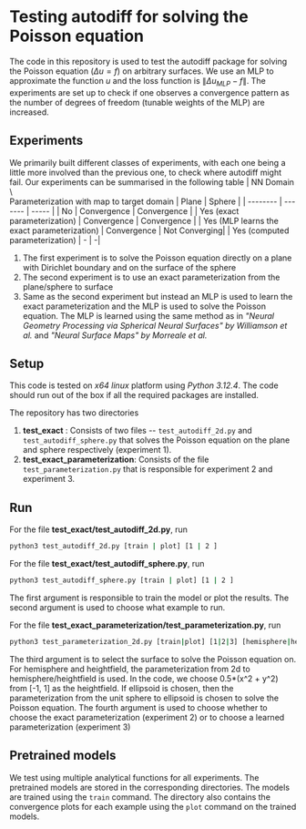 # Testing autodiff for solving the Poisson equation
The code in this repository is used to test the autodiff package for solving the Poisson equation ($\Delta u = f$) on arbitrary surfaces. We use an MLP to approximate the function $u$ and the loss function is $\|\Delta u_{MLP} - f\|$.
The experiments are set up to check if one observes a convergence pattern as the number of degrees of freedom (tunable weights of the MLP) are increased.

## Experiments
We primarily built different classes of experiments, with each one being a little more involved than the previous one, to check where autodiff might fail. 
Our experiments can be summarised in the following table
| NN Domain<br> \ <br> Parameterization with map to target domain | Plane | Sphere |
| --------  | ------- | ----- |
| No | Convergence | Convergence |
| Yes (exact parameterization) | Convergence | Convergence |
| Yes (MLP learns the exact parameterization) | Convergence | Not Converging|
| Yes (computed parameterization) | - | -|

1. The first experiment is to solve the Poisson equation directly on a plane with Dirichlet boundary and on the surface of the sphere
2. The second experiment is to use an exact parameterization from the plane/sphere to surface
3. Same as the second experiment but instead an MLP is used to learn the exact parameterization and the MLP is used to solve the Poisson equation. The MLP is learned using the same method as in _"Neural Geometry Processing via Spherical Neural Surfaces" by Williamson et al._ and _"Neural Surface Maps" by Morreale et al._

## Setup
This code is tested on _x64 linux_ platform using _Python 3.12.4_.
The code should run out of the box if all the required packages are installed.

The repository has two directories
1. __test_exact__ : Consists of two files -- `test_autodiff_2d.py` and `test_autodiff_sphere.py` that solves the Poisson equation on the plane and sphere respectively (experiment 1).
2. __test_exact_parameterization__: Consists of the file `test_parameterization.py` that is responsible for experiment 2 and experiment 3.

## Run
For the file __test_exact/test_autodiff_2d.py__, run
```sh
python3 test_autodiff_2d.py [train | plot] [1 | 2 ]
```
For the file __test_exact/test_autodiff_sphere.py__, run
```sh
python3 test_autodiff_sphere.py [train | plot] [1 | 2 ]
```
The first argument is responsible to train the model or plot the results.
The second argument is used to choose what example to run.

For the file __test_exact_parameterization/test_parameterization.py__, run
```sh
python3 test_parameterization_2d.py [train|plot] [1|2|3] [hemisphere|heightfield|ellipsoid] [noNN|withNN]
```
The third argument is to select the surface to solve the Poisson equation on. For hemisphere and heightfield, the parameterization from 2d to hemisphere/heightfield is used. In the code, we choose 0.5*(x^2 + y^2) from [-1, 1] as the heightfield. If ellipsoid is chosen, then the parameterization from the unit sphere to ellipsoid is chosen to solve the Poisson equation.
The fourth argument is used to choose whether to choose the exact parameterization (experiment 2) or to choose a learned parameterization (experiment 3)


## Pretrained models
We test using multiple analytical functions for all experiments. The pretrained models are stored in the corresponding directories. The models are trained using the `train` command.
The directory also contains the convergence plots for each example using the `plot` command on the trained models.
